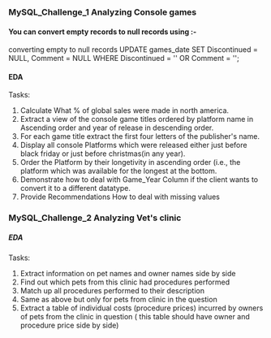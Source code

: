 ### MySQL_Challenge_1 Analyzing Console games
#### You can convert empty records to null records using :-
converting empty to null records
UPDATE games_date
SET Discontinued = NULL,
    Comment = NULL
WHERE Discontinued = ''
   OR Comment = '';


#### EDA 
Tasks:
1. Calculate What % of global sales were made in north america.
2. Extract a view of the console game titles ordered by platform name in Ascending order and year of release in descending order.
3. For each game title extract the first four letters of the publisher's name.
4. Display all console Platforms which were released either just before black friday or just before christmas(in any year).
5. Order the Platform by their longetivity in ascending order (i.e., the platform which was available for the longest at the bottom.
6. Demonstrate how to deal with Game_Year Column if the client wants to convert it to a different datatype.
7. Provide Recommendations How to deal with missing values

### MySQL_Challenge_2 Analyzing Vet's clinic
##### EDA
Tasks:
1. Extract information on pet names and owner names side by side
2. Find out which pets from this clinic had procedures performed
3. Match up all procedures performed to their description
4. Same as above but only for pets from clinic in the question
5. Extract a table of individual costs (procedure prices) incurred by owners of pets from the clinic in question
 ( this table should have owner and procedure price side by side)

